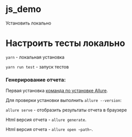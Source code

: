 # js_demo
Установить локально

# Настроить тесты локально
`yarn` - локальная установка

`yarn run test` -  запуск тестов


### Генерирование отчета:
Первая установка [команда по установке Allure](https://docs.qameta.io/allure/#_installing_a_commandline).

Для проверки установки выполнить `allure --version`:

`allure serve` - отобразить результаты отчета в браузере

Html версия отчета - `allure generate`.

Html версия отчета - `allure open ~path~`.